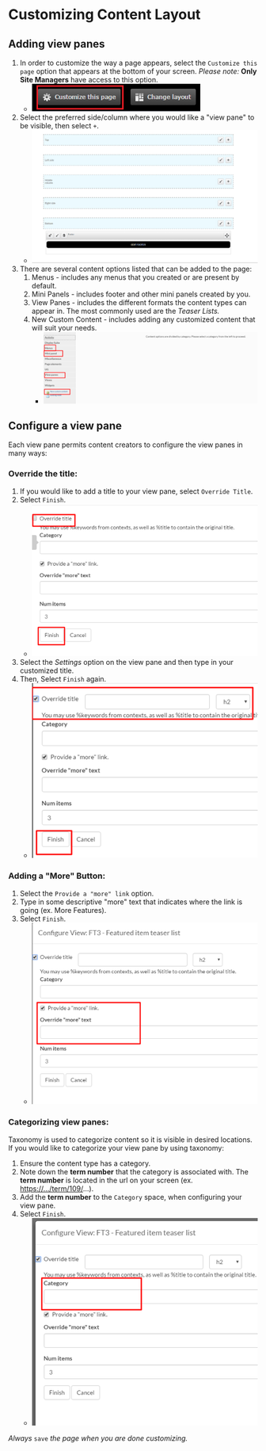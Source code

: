 # Customizing Content Layout

## Adding view panes

1. In order to customize the way a page appears, select the `Customize this page` option that appears at the bottom of your screen. _Please note:_ **Only Site Managers** have access to this option.
   * ![example of customize this page](../.gitbook/assets/customize%20%284%29.png)
2. Select the preferred side/column where you would like a "view pane" to be visible, then select `+`.
   * ![example of page layout](../.gitbook/assets/pagelayout.png)
3. There are several content options listed that can be added to the page:
   1. Menus - includes any menus that you created or are present by default.
   2. Mini Panels - includes footer and other mini panels created by you.
   3. View Panes - includes the different formats the content types can appear in. The most commonly used are the _Teaser Lists._
   4. New Custom Content - includes adding any customized content that will suit your needs.
      * ![example of content options](../.gitbook/assets/contentoptions.png)

## Configure a view pane

Each view pane permits content creators to configure the view panes in many ways:

### Override the title:

1. If you would like to add a title to your view pane, select `Override Title`.
2. Select `Finish`.
   * ![example of first step to override title](../.gitbook/assets/overridetitle1%20%282%29.png)
3. Select the _Settings_ option on the view pane and then type in your customized title.
4. Then, Select `Finish` again.
   * ![example of first step to override title](../.gitbook/assets/overridetitle2.png)

### Adding a "More" Button:

1. Select the `Provide a "more" link` option.
2. Type in some descriptive "more" text that indicates where the link is going \(ex. More Features\).
3. Select `Finish`.
   * ![example of adding more link text](../.gitbook/assets/morelink%20%282%29.png)

### Categorizing view panes:

Taxonomy is used to categorize content so it is visible in desired locations. If you would like to categorize your view pane by using taxonomy:

1. Ensure the content type has a category.
2. Note down the **term number** that the category is associated with. The **term number** is located in the url on your screen \(ex. [https://.../term/109/](https://.../term/109/)...\).
3. Add the **term number** to the `Category` space, when configuring your view pane.
4. Select `Finish`.
   * ![example of adding a category](../.gitbook/assets/category%20%281%29.png)

_Always_ `save` _the page when you are done customizing._

